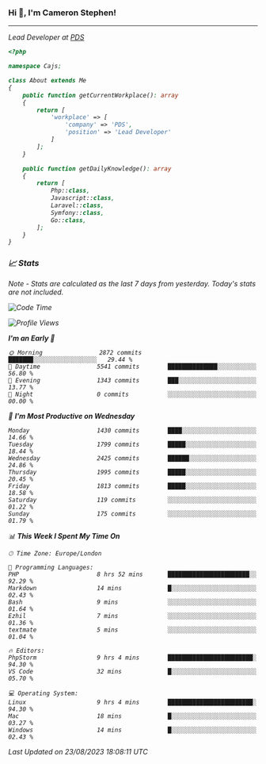 ### Hi 👋, I'm Cameron Stephen!
<hr>
<p><em>Lead Developer at <a href="https://prindatasolutions.co.uk">PDS</a></p>


```php
<?php

namespace Cajs;

class About extends Me
{
    public function getCurrentWorkplace(): array
    {
        return [
            'workplace' => [
                'company' => 'PDS',
                'position' => 'Lead Developer'
            ]
        ];
    }

    public function getDailyKnowledge(): array
    {
        return [
            Php::class,
            Javascript::class,
            Laravel::class,
            Symfony::class,
            Go::class,
        ];
    }
}
```

### 📈 Stats
<p><em>Note - Stats are calculated as the last 7 days from yesterday. Today's stats are not included.</em></p>


<!--START_SECTION:waka-->
![Code Time](http://img.shields.io/badge/Code%20Time-3%2C505%20hrs%2020%20mins-blue)

![Profile Views](http://img.shields.io/badge/Profile%20Views-0-blue)

**I'm an Early 🐤** 

```text
🌞 Morning                2872 commits        ███████░░░░░░░░░░░░░░░░░░   29.44 % 
🌆 Daytime                5541 commits        ██████████████░░░░░░░░░░░   56.80 % 
🌃 Evening                1343 commits        ███░░░░░░░░░░░░░░░░░░░░░░   13.77 % 
🌙 Night                  0 commits           ░░░░░░░░░░░░░░░░░░░░░░░░░   00.00 % 
```
📅 **I'm Most Productive on Wednesday** 

```text
Monday                   1430 commits        ████░░░░░░░░░░░░░░░░░░░░░   14.66 % 
Tuesday                  1799 commits        █████░░░░░░░░░░░░░░░░░░░░   18.44 % 
Wednesday                2425 commits        ██████░░░░░░░░░░░░░░░░░░░   24.86 % 
Thursday                 1995 commits        █████░░░░░░░░░░░░░░░░░░░░   20.45 % 
Friday                   1813 commits        █████░░░░░░░░░░░░░░░░░░░░   18.58 % 
Saturday                 119 commits         ░░░░░░░░░░░░░░░░░░░░░░░░░   01.22 % 
Sunday                   175 commits         ░░░░░░░░░░░░░░░░░░░░░░░░░   01.79 % 
```


📊 **This Week I Spent My Time On** 

```text
🕑︎ Time Zone: Europe/London

💬 Programming Languages: 
PHP                      8 hrs 52 mins       ███████████████████████░░   92.29 % 
Markdown                 14 mins             █░░░░░░░░░░░░░░░░░░░░░░░░   02.43 % 
Bash                     9 mins              ░░░░░░░░░░░░░░░░░░░░░░░░░   01.64 % 
Ezhil                    7 mins              ░░░░░░░░░░░░░░░░░░░░░░░░░   01.36 % 
textmate                 5 mins              ░░░░░░░░░░░░░░░░░░░░░░░░░   01.04 % 

🔥 Editors: 
PhpStorm                 9 hrs 4 mins        ████████████████████████░   94.30 % 
VS Code                  32 mins             █░░░░░░░░░░░░░░░░░░░░░░░░   05.70 % 

💻 Operating System: 
Linux                    9 hrs 4 mins        ████████████████████████░   94.30 % 
Mac                      18 mins             █░░░░░░░░░░░░░░░░░░░░░░░░   03.27 % 
Windows                  14 mins             █░░░░░░░░░░░░░░░░░░░░░░░░   02.43 % 
```


 Last Updated on 23/08/2023 18:08:11 UTC
<!--END_SECTION:waka-->
